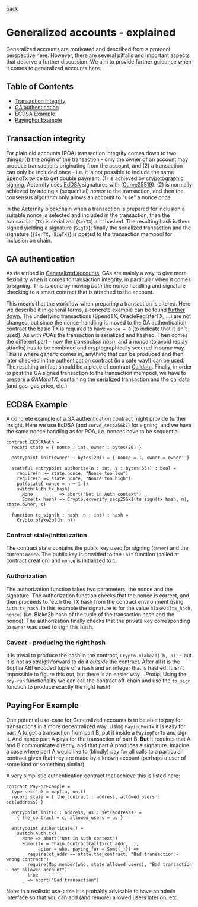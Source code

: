 [back](./README.md)
# Generalized accounts - explained

Generalized accounts are motivated and described from a protocol perspective
[here](./README.md). However, there are several
pitfalls and important aspects that deserve a further discussion. We aim to
provide further guidance when it comes to generalized accounts here.

## Table of Contents
- [Transaction integrity](#transaction-integrity)
- [GA authentication](#ga-authentication)
- [ECDSA Example](#ecdsa-example)
- [PayingFor Example](#payingfor-example)

## Transaction integrity

For plain old accounts (POA) transaction integrity comes down to two things;
(1) the origin of the transaction - only the owner of an account may produce
transactions originating from the account, and (2) a transaction can only be
included once - i.e. it is not possible to include the same SpendTx twice to
get double payment. (1) is achieved by [crypotographic
signing](https://en.wikipedia.org/wiki/Digital_signature), Aeternity uses
[EdDSA](https://en.wikipedia.org/wiki/EdDSA) signatures with
([Curve25519](https://en.wikipedia.org/wiki/Curve25519)). (2) is normally
achieved by adding a (sequential) *nonce* to the transaction, and then the
consensus algorithm only allows an account to "use" a nonce once.

In the Aeternity blockchain when a transaction is prepared for inclusion a
suitable nonce is selected and included in the transaction, then the
transaction (`TX`) is serialized (`SerTX`) and hashed. The resulting hash is
then signed yielding a signature (`SigTX`); finally the serialized transaction
and the signature (`{SerTX, SigTX}`) is posted to the transaction mempool for
inclusion on chain.

## GA authentication

As described in [Generalized accounts](./README.md), GAs are mainly a
way to give more flexibility when it comes to transaction integrity, in
particular when it comes to signing. This is done by moving *both* the nonce
handling and signature checking to a smart contract that is attached to the
account.

This means that the workflow when preparing a transaction is altered. Here we
describe it in general terms, a concrete example can be found [further
down](#ecdsa-example). The underlying transactions (SpendTX, OracleRegisterTX,
...) are not changed, but since the nonce-handling is moved to the GA
authentication contract the basic TX is required to have `nonce = 0` (to
indicate that it isn't used). As with POAs the transaction is serialized and
hashed. Then comes the different part - now the *transaction hash*, and a
*nonce* (to avoid replay attacks) has to be combined and cryptographically
secured in some way. This is where *generic* comes in, anything that can be
produced and then later checked in the authentication contract (in a safe way!)
can be used. The resulting artifact should be a piece of contract
[Calldata](../contracts/aevm.md#initialization).
Finally, in order to post
the GA signed transaction to the transaction mempool, we have to prepare a
*GAMetaTX*, containing the serialized transaction and the calldata (and gas,
gas price, etc.)

## ECDSA Example

A concrete example of a GA authentication contract might provide further
insight. Here we use EcDSA (and `curve_secp256k1`) for signing, and we have the
same nonce handling as for POA, i.e. nonces have to be sequential.

```
contract ECDSAAuth =
  record state = { nonce : int, owner : bytes(20) }

  entrypoint init(owner' : bytes(20)) = { nonce = 1, owner = owner' }

  stateful entrypoint authorize(n : int, s : bytes(65)) : bool =
    require(n >= state.nonce, "Nonce too low")
    require(n =< state.nonce, "Nonce too high")
    put(state{ nonce = n + 1 })
    switch(Auth.tx_hash)
      None          => abort("Not in Auth context")
      Some(tx_hash) => Crypto.ecverify_secp256k1(to_sign(tx_hash, n), state.owner, s)

  function to_sign(h : hash, n : int) : hash =
    Crypto.blake2b((h, n))
```

### Contract state/initialization

The contract state contains the public key used for signing (`owner`) and the
current `nonce`. The public key is provided to the `init` function (called at
contract creation) and `nonce` is initialized to `1`.

### Authorization

The authorization function takes two parameters, the nonce and the signature.
The authorization function checks that the nonce is correct, and then proceeds
to fetch the TX hash from the contract environment using `Auth.tx_hash`. In
this example the signature is for the value `blake2b(tx_hash, nonce)` (i.e.
Blake2b hash of the tuple of the transaction hash and the nonce). The
authorization finally checks that the private key corresponding to `owner` was
used to sign this hash.

### Caveat - producing the right hash

It is trivial to produce the hash in the contract, `Crypto.blake2b((h, n))` -
but it is not as straigthforward to do it _outside_ the contract. After all it
is the Sophia ABI encoded tuple of a hash and an integer that is hashed. It
isn't impossible to figure this out, but there is an easier way... *Protip:*
Using the `dry-run` functionality we can call the contract off-chain and use
the `to_sign` function to produce exactly the right hash!

## PayingFor Example
One potential use-case for Generalized accounts is to be able to pay for
transactions in a more decentralized way. Using `PayingForTx` it is easy for
part A to get a transaction from part B, put it inside a `PayingForTx` and sign
it. And hence part A pays for the transaction of part B. **But** it requires
that A and B communicate directly, and that part A produces a signature. Imagine
a case where part A would like to (blindly) pay for all calls to a particular
contract given that they are made by a known account (perhaps a user of some
kind or something similar).

A very simplistic authentication contract that achieve this is listed here:
```
contract PayForExample =
  type set('a) = map('a, unit)
  record state = { the_contract : address, allowed_users : set(address) }

  entrypoint init(c : address, us : set(address)) =
    { the_contract = c, allowed_users = us }

  entrypoint authenticate() =
    switch(Auth.tx)
      None => abort("Not in Auth context")
      Some({tx = Chain.ContractCallTx(ct_addr, _),
            actor = who, paying_for = Some(_)}) =>
        require(ct_addr == state.the_contract, "Bad transaction - wrong contract")
        require(Map.member(who, state.allowed_users), "Bad transaction - not allowed account")
        true
      _ => abort("Bad transaction")
```

Note: in a realistic use-case it is probably advisable to have an admin
interface so that you can add (and remore) allowed users later on, etc.
